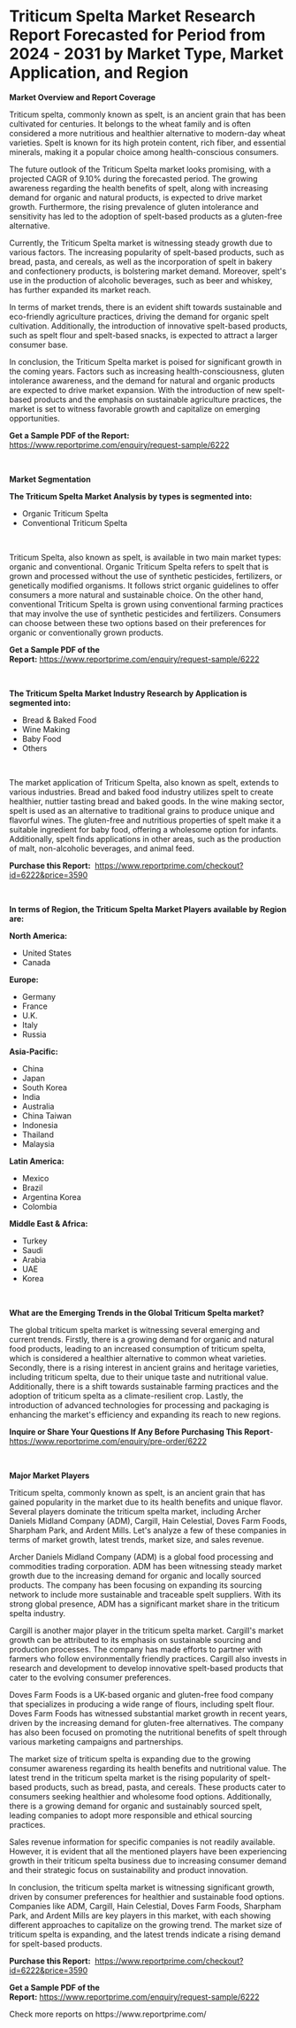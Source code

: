 <p><h1>Triticum Spelta Market Research Report Forecasted for Period from 2024 -  2031 by Market Type, Market Application, and Region</h1></p><p><strong>Market Overview and Report Coverage</strong></p>
<p><p>Triticum spelta, commonly known as spelt, is an ancient grain that has been cultivated for centuries. It belongs to the wheat family and is often considered a more nutritious and healthier alternative to modern-day wheat varieties. Spelt is known for its high protein content, rich fiber, and essential minerals, making it a popular choice among health-conscious consumers.</p><p>The future outlook of the Triticum Spelta market looks promising, with a projected CAGR of 9.10% during the forecasted period. The growing awareness regarding the health benefits of spelt, along with increasing demand for organic and natural products, is expected to drive market growth. Furthermore, the rising prevalence of gluten intolerance and sensitivity has led to the adoption of spelt-based products as a gluten-free alternative.</p><p>Currently, the Triticum Spelta market is witnessing steady growth due to various factors. The increasing popularity of spelt-based products, such as bread, pasta, and cereals, as well as the incorporation of spelt in bakery and confectionery products, is bolstering market demand. Moreover, spelt's use in the production of alcoholic beverages, such as beer and whiskey, has further expanded its market reach.</p><p>In terms of market trends, there is an evident shift towards sustainable and eco-friendly agriculture practices, driving the demand for organic spelt cultivation. Additionally, the introduction of innovative spelt-based products, such as spelt flour and spelt-based snacks, is expected to attract a larger consumer base.</p><p>In conclusion, the Triticum Spelta market is poised for significant growth in the coming years. Factors such as increasing health-consciousness, gluten intolerance awareness, and the demand for natural and organic products are expected to drive market expansion. With the introduction of new spelt-based products and the emphasis on sustainable agriculture practices, the market is set to witness favorable growth and capitalize on emerging opportunities.</p></p>
<p><strong>Get a Sample PDF of the Report:</strong> <a href="https://www.reportprime.com/enquiry/request-sample/6222">https://www.reportprime.com/enquiry/request-sample/6222</a></p>
<p>&nbsp;</p>
<p><strong>Market Segmentation</strong></p>
<p><strong>The Triticum Spelta Market Analysis by types is segmented into:</strong></p>
<p><ul><li>Organic Triticum Spelta</li><li>Conventional Triticum Spelta</li></ul></p>
<p>&nbsp;</p>
<p><p>Triticum Spelta, also known as spelt, is available in two main market types: organic and conventional. Organic Triticum Spelta refers to spelt that is grown and processed without the use of synthetic pesticides, fertilizers, or genetically modified organisms. It follows strict organic guidelines to offer consumers a more natural and sustainable choice. On the other hand, conventional Triticum Spelta is grown using conventional farming practices that may involve the use of synthetic pesticides and fertilizers. Consumers can choose between these two options based on their preferences for organic or conventionally grown products.</p></p>
<p><strong>Get a Sample PDF of the Report:</strong>&nbsp;<a href="https://www.reportprime.com/enquiry/request-sample/6222">https://www.reportprime.com/enquiry/request-sample/6222</a></p>
<p>&nbsp;</p>
<p><strong>The Triticum Spelta Market Industry Research by Application is segmented into:</strong></p>
<p><ul><li>Bread & Baked Food</li><li>Wine Making</li><li>Baby Food</li><li>Others</li></ul></p>
<p>&nbsp;</p>
<p><p>The market application of Triticum Spelta, also known as spelt, extends to various industries. Bread and baked food industry utilizes spelt to create healthier, nuttier tasting bread and baked goods. In the wine making sector, spelt is used as an alternative to traditional grains to produce unique and flavorful wines. The gluten-free and nutritious properties of spelt make it a suitable ingredient for baby food, offering a wholesome option for infants. Additionally, spelt finds applications in other areas, such as the production of malt, non-alcoholic beverages, and animal feed.</p></p>
<p><strong>Purchase this Report:</strong>&nbsp; <a href="https://www.reportprime.com/checkout?id=6222&price=3590">https://www.reportprime.com/checkout?id=6222&price=3590</a></p>
<p>&nbsp;</p>
<p><strong>In terms of Region, the Triticum Spelta Market Players available by Region are:</strong></p>
<p>
    <p> <strong> North America: </strong>
        <ul>
            <li>United States</li>
            <li>Canada</li>
        </ul>
        </p> 
    <p> <strong> Europe: </strong>
        <ul>
            <li>Germany</li>
            <li>France</li>
            <li>U.K.</li>
            <li>Italy</li>
            <li>Russia</li>
        </ul>
        </p> 
    <p> <strong> Asia-Pacific: </strong>
        <ul>
            <li>China</li>
            <li>Japan</li>
            <li>South Korea</li>
            <li>India</li>
            <li>Australia</li>
            <li>China Taiwan</li>
            <li>Indonesia</li>
            <li>Thailand</li>
            <li>Malaysia</li>
        </ul>
        </p> 
    <p> <strong> Latin America: </strong>
        <ul>
            <li>Mexico</li>
            <li>Brazil</li>
            <li>Argentina Korea</li>
            <li>Colombia</li>
        </ul>
        </p> 
    <p> <strong> Middle East & Africa: </strong>
        <ul>
            <li>Turkey</li>
            <li>Saudi</li>
            <li>Arabia</li>
            <li>UAE</li>
            <li>Korea</li>
        </ul>
    </p>
    </p>
<p>&nbsp;</p>
<p><strong>What are the Emerging Trends in the Global Triticum Spelta market?</strong></p>
<p><p>The global triticum spelta market is witnessing several emerging and current trends. Firstly, there is a growing demand for organic and natural food products, leading to an increased consumption of triticum spelta, which is considered a healthier alternative to common wheat varieties. Secondly, there is a rising interest in ancient grains and heritage varieties, including triticum spelta, due to their unique taste and nutritional value. Additionally, there is a shift towards sustainable farming practices and the adoption of triticum spelta as a climate-resilient crop. Lastly, the introduction of advanced technologies for processing and packaging is enhancing the market's efficiency and expanding its reach to new regions.</p></p>
<p><strong>Inquire or Share Your Questions If Any Before Purchasing This Report</strong>- <a href="https://www.reportprime.com/enquiry/pre-order/6222">https://www.reportprime.com/enquiry/pre-order/6222</a></p>
<p>&nbsp;</p>
<p><strong>Major Market Players</strong></p>
<p><p>Triticum spelta, commonly known as spelt, is an ancient grain that has gained popularity in the market due to its health benefits and unique flavor. Several players dominate the triticum spelta market, including Archer Daniels Midland Company (ADM), Cargill, Hain Celestial, Doves Farm Foods, Sharpham Park, and Ardent Mills. Let's analyze a few of these companies in terms of market growth, latest trends, market size, and sales revenue.</p><p>Archer Daniels Midland Company (ADM) is a global food processing and commodities trading corporation. ADM has been witnessing steady market growth due to the increasing demand for organic and locally sourced products. The company has been focusing on expanding its sourcing network to include more sustainable and traceable spelt suppliers. With its strong global presence, ADM has a significant market share in the triticum spelta industry.</p><p>Cargill is another major player in the triticum spelta market. Cargill's market growth can be attributed to its emphasis on sustainable sourcing and production processes. The company has made efforts to partner with farmers who follow environmentally friendly practices. Cargill also invests in research and development to develop innovative spelt-based products that cater to the evolving consumer preferences.</p><p>Doves Farm Foods is a UK-based organic and gluten-free food company that specializes in producing a wide range of flours, including spelt flour. Doves Farm Foods has witnessed substantial market growth in recent years, driven by the increasing demand for gluten-free alternatives. The company has also been focused on promoting the nutritional benefits of spelt through various marketing campaigns and partnerships.</p><p>The market size of triticum spelta is expanding due to the growing consumer awareness regarding its health benefits and nutritional value. The latest trend in the triticum spelta market is the rising popularity of spelt-based products, such as bread, pasta, and cereals. These products cater to consumers seeking healthier and wholesome food options. Additionally, there is a growing demand for organic and sustainably sourced spelt, leading companies to adopt more responsible and ethical sourcing practices.</p><p>Sales revenue information for specific companies is not readily available. However, it is evident that all the mentioned players have been experiencing growth in their triticum spelta business due to increasing consumer demand and their strategic focus on sustainability and product innovation.</p><p>In conclusion, the triticum spelta market is witnessing significant growth, driven by consumer preferences for healthier and sustainable food options. Companies like ADM, Cargill, Hain Celestial, Doves Farm Foods, Sharpham Park, and Ardent Mills are key players in this market, with each showing different approaches to capitalize on the growing trend. The market size of triticum spelta is expanding, and the latest trends indicate a rising demand for spelt-based products.</p></p>
<p><strong>Purchase this Report:</strong>&nbsp;&nbsp;<a href="https://www.reportprime.com/checkout?id=6222&price=3590">https://www.reportprime.com/checkout?id=6222&price=3590</a></p>
<p></p>
<p><strong>Get a Sample PDF of the Report:</strong>&nbsp;<a href="https://www.reportprime.com/enquiry/request-sample/6222">https://www.reportprime.com/enquiry/request-sample/6222</a></p>
<p>Check more reports on https://www.reportprime.com/</p>